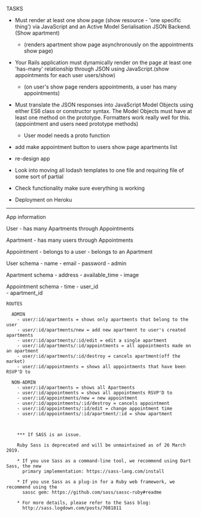 
TASKS   

- Must render at least one show page (show resource - 'one specific thing') via JavaScript and an Active Model Serialisation JSON Backend.(Show apartment)
    - (renders apartment show page asynchronously on the appointments show page)

- Your Rails application must dynamically render on the page at least one 'has-many' relationship through JSON using JavaScript.(show appointments for each user users/show)
    - (on user's show page renders appointments, a user has many appointments)

- Must translate the JSON responses into JavaScript Model Objects using either ES6 class or constructor syntax. The Model Objects must have at least one method on the prototype. Formatters work really well for this.(appointment and users need prototype methods)
    - User model needs a proto function

- add make appointment button to users show page apartments list 

- re-design app

- Look into moving all lodash templates to one file and requiring file of some sort of partial

- Check functionality make sure everything is working

- Deployment on Heroku


----------------------------------------------------------------

App information

User
    - has many Apartments through Appointments

Apartment
    - has many users through Appointments

Appointment
    - belongs to a user
    - belongs to an Apartment    

User schema
    - name
    - email
    - password
    - admin

Apartment schema
    - address
    - available_time
    - image

Appointment schema
    - time
    - user_id   
    - apartment_id



    ROUTES

      ADMIN
        - user/:id/apartments = shows only apartments that belong to the user
        - user/:id/apartments/new = add new apartment to user's created apartments
        - user/:id/apartments/:id/edit = edit a single apartment
        - user/:id/apartments/:id/appointments = all appointments made on an apartment
        - user/:id/apartments/:id/destroy = cancels apartment(off the market)
        - user/:id/appointments = shows all appointments that have been RSVP'D to

      NON-ADMIN
        - user/:id/apartments = shows all Apartments
        - user/:id/appointments = shows all appointments RSVP'D to
        - user/:id/appointments/new = new appointment
        - user/:id/appointments/:id/destroy = cancels appointment
        - user/:id/appointments/:id/edit = change appointment time
        - user/:id/appointments/:id/apartment/:id = show apartment



        *** If SASS is an issue.

        Ruby Sass is deprecated and will be unmaintained as of 26 March 2019.

        * If you use Sass as a command-line tool, we recommend using Dart Sass, the new
          primary implementation: https://sass-lang.com/install

        * If you use Sass as a plug-in for a Ruby web framework, we recommend using the
          sassc gem: https://github.com/sass/sassc-ruby#readme

        * For more details, please refer to the Sass blog:
          http://sass.logdown.com/posts/7081811
